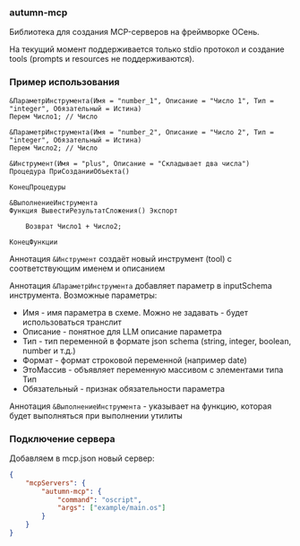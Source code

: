 ### autumn-mcp

Библиотека для создания MCP-серверов на фреймворке ОСень.

На текущий момент поддерживается только stdio протокол и создание tools (prompts и resources не поддерживаются).

### Пример использования

```bsl
&ПараметрИнструмента(Имя = "number_1", Описание = "Число 1", Тип = "integer", Обязательный = Истина)
Перем Число1; // Число

&ПараметрИнструмента(Имя = "number_2", Описание = "Число 2", Тип = "integer", Обязательный = Истина)
Перем Число2; // Число

&Инструмент(Имя = "plus", Описание = "Складывает два числа")
Процедура ПриСозданииОбъекта()
		
КонецПроцедуры

&ВыполнениеИнструмента
Функция ВывестиРезультатСложения() Экспорт

	Возврат Число1 + Число2;
	
КонецФункции
```

Аннотация ``&Инструмент`` создаёт новый инструмент (tool) с соответствующим именем и описанием

Аннотация ``&ПараметрИнструмента`` добавляет параметр в inputSchema инструмента. Возможные параметры:
* Имя - имя параметра в схеме. Можно не задавать - будет использоваться транслит
* Описание - понятное для LLM описание параметра
* Тип - тип переменной в формате json schema (string, integer, boolean, number и т.д.)
* Формат - формат строковой переменной (например date)
* ЭтоМассив - объявляет переменную массивом с элементами типа Тип
* Обязательный - признак обязательности параметра

Аннотация ``&ВыполнениеИнструмента`` - указывает на функцию, которая будет выполняться при выполнении утилиты

### Подключение сервера

Добавляем в mcp.json новый сервер:
```json
{
    "mcpServers": {
        "autumn-mcp": {
            "command": "oscript",
            "args": ["example/main.os"]
        }
    }
}
```
